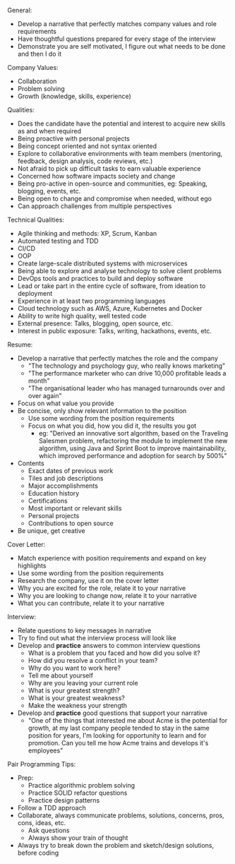 General:

- Develop a narrative that perfectly matches company values and role requirements
- Have thoughtful questions prepared for every stage of the interview
- Demonstrate you are self motivated, I figure out what needs to be done and then I do it

Company Values:

- Collaboration
- Problem solving
- Growth (knowledge, skills, experience)

Qualities:

- Does the candidate have the potential and interest to acquire new skills as and when required
- Being proactive with personal projects
- Being concept oriented and not syntax oriented
- Explore to collaborative environments with team members (mentoring, feedback, design analysis, code reviews, etc.)
- Not afraid to pick up difficult tasks to earn valuable experience
- Concerned how software impacts society and change
- Being pro-active in open-source and communities, eg: Speaking, blogging, events, etc.
- Being open to change and compromise when needed, without ego
- Can approach challenges from multiple perspectives

Technical Qualities:

- Agile thinking and methods: XP, Scrum, Kanban
- Automated testing and TDD
- CI/CD
- OOP
- Create large-scale distributed systems with microservices
- Being able to explore and analyse technology to solve client problems
- DevOps tools and practices to build and deploy software
- Lead or take part in the entire cycle of software, from ideation to deployment
- Experience in at least two programming languages
- Cloud technology such as AWS, Azure, Kubernetes and Docker
- Ability to write high quality, well tested code
- External presence: Talks, blogging, open source, etc.
- Interest in public exposure: Talks, writing, hackathons, events, etc.

Resume:

- Develop a narrative that perfectly matches the role and the company
  - "The technology and psychology guy, who really knows marketing"
  - "The performance marketer who can drive 10,000 profitable leads a month"
  - "The organisational leader who has managed turnarounds over and over again"
- Focus on what value you provide
- Be concise, only show relevant information to the position
  - Use some wording from the position requirements
  - Focus on what you did, how you did it, the results you got
    - eg: "Derived an innovative sort algorithm, based on the Traveling Salesmen problem, refactoring the module to implement the new algorithm, using Java and Sprint Boot to improve maintainability, which improved performance and adoption for search by 500%"
- Contents
  - Exact dates of previous work
  - Tiles and job descriptions
  - Major accomplishments
  - Education history
  - Certifications
  - Most important or relevant skills
  - Personal projects
  - Contributions to open source
- Be unique, get creative

Cover Letter:

- Match experience with position requirements and expand on key highlights
- Use some wording from the position requirements
- Research the company, use it on the cover letter
- Why you are excited for the role, relate it to your narrative
- Why you are looking to change now, relate it to your narrative
- What you can contribute, relate it to your narrative

Interview:

- Relate questions to key messages in narrative
- Try to find out what the interview process will look like
- Develop and __practice__ answers to common interview questions
  - What is a problem that you faced and how did you solve it?
  - How did you resolve a conflict in your team?
  - Why do you want to work here?
  - Tell me about yourself
  - Why are you leaving your current role
  - What is your greatest strength?
  - What is your greatest weakness?
  - Make the weakness your strength
- Develop and __practice__ good questions that support your narrative
  - "One of the things that interested me about Acme is the potential for growth, at my last company people tended to stay in the same position for years, I'm looking for opportunity to learn and for promotion. Can you tell me how Acme trains and develops it's employees"

Pair Programming Tips:

- Prep:
  - Practice algorithmic problem solving
  - Practice SOLID refactor questions
  - Practice design patterns
- Follow a TDD approach
- Collaborate, always communicate problems, solutions, concerns, pros, cons, ideas, etc.
  - Ask questions
  - Always show your train of thought
- Always try to break down the problem and sketch/design solutions, before coding
